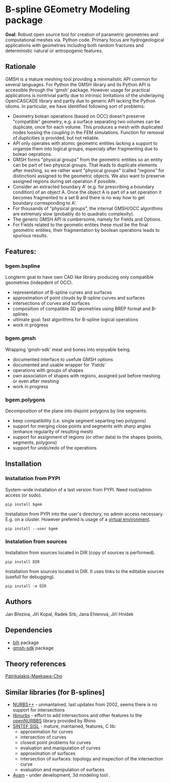 
# B-spline GEometry Modeling package

<!---
#[![Build Status](https://travis-ci.org/GeoMop/Intersections.svg?branch=master)](https://travis-ci.org/GeoMop/Intersections)
#[![Code Health](https://landscape.io/github/GeoMop/Intersections/master/landscape.svg?style=flat)](https://landscape.io/github/GeoMop/Intersections/master)
#[![Code Climate](https://codeclimate.com/github/GeoMop/Intersections/badges/gpa.svg)](https://codeclimate.com/github/GeoMop/Intersections)
#[![Test Coverage](https://codeclimate.com/github/GeoMop/Intersections/badges/coverage.svg)](https://codeclimate.com/github/GeoMop/Intersections/coverage)
--->

**Goal**: Robust open source tool for creation of parametric geometries and computational meshes via. Python code. 
Primary focus are hydrogeological applications with geometries including both random fractures and deterministic natural or antropogenic features.

## Rationale
GMSH is a mature meshing tool providing a minimalistic API common for several languages. For Python the GMSH library and its Python API is accessible
through the 'gmsh' package. However usage for practical applications is nontrivial partly due to intrinsic limitations of the underlaying OpenCASCADE 
library and partly due to generic API lacking the Python idioms. In particular, we have identified following sort of problems:

- Geometry bolean operations (based on OCC) doesn't preserve "compatible" geometry, e.g. a surface separating two volumes can be duplicate, once for each volume. 
  This produces a mesh with duplicated nodes loosing the coupling in the FEM simulations. Function for removal of duplicities is provided, but not reliable.
- API only operates with atomic geometric entities lacking a support to organise them into logical groups, especialy after fragmenting due to bolean oeprations.
- GMSH forms "physical groups" from the geometric entities so an entity can be part of two physical groups. That leads to duplicate elements after meshing, 
  so we rather want "physical groups" (called "regions" for distinction) assigned to the geometric objects. We also want to preserve assigned regions during set operation if possible.
- Consider an extracted boundary A' (e.g. for prescribing a boundary condition) of an object A. Once the object A is part of a set operation it becomes fragmented to a set B and 
  there is no way how to get boundary corresponding to A'.
- For thousands of "physical groups", the internal GMSH/OCC algorithms are extremaly slow (probably do to quadratic complexity).
- The generic GMSH API is cumbersome, namely for Fields and Options.
- For Fields related to the geometic entites these must be the final geometric entities, their fragmentation by boolean operations 
  leads to spurious results. 


## Features:
### bgem.bspline
Longterm goal to have own CAD like library producing only compatible geometries (indepdent of OCC).
- representation of B-spline curves and surfaces
- approximation of point clouds by B-spline curves and surfaces
- intersections of curves and surfaces
- composition of compatible 3D geometries using BREP format and B-splines
- ultimate goal: fast algorithms for B-spline logical operations
- work in progress

### bgem.gmsh
Wrapping 'gmsh-sdk' meat and bones into enjoyable being.
- documented interface to usefule GMSH options
- documented and usable wrapper for 'Fields'
- operations with groups of shapes
- own association of shapes with regions, assigned just before meshing or even after meshing
- work in progress

### bgem.polygons
Decomposition of the plane into disjoint polygons by line segments. 
- keep compatibility (i.e. single segment separting two polygons)
- support for merging close points and segments with sharp angles (enhance regularity of resulting mesh)
- support for assignment of regions (or other data) to the shapes (points, segments, polygons)
- support for undo/redo of the operations

## Installation

### Installation from PYPI

System-wide installation of a last version from PYPI. Need root/admin access (or sudo). 

    pip install bgem

Installation from PYPI into the user's directory, no admin access necessary. E.g. on a cluster.
However prefered is usage of a [virtual environment](https://docs.python.org/3/tutorial/venv.html).

    pip install --user bgem

### Instalation from sources

Installation from sources located in DIR (copy of sources is performed). 

    pip install DIR

Installation from sources located in DIR. It uses links to the editable sources (usefull for debugging).

    pip install -e DIR


## Authors

Jan Březina, Jiří Kopal, Radek Srb, Jana Ehlerová, Jiří Hnídek
 
## Dependencies

* [bih](https://github.com/flow123d/bih) package
* [gmsh-sdk](https://pypi.org/project/gmsh-sdk/) package



## Theory references
[Patrikalakis-Maekawa-Cho](http://web.mit.edu/hyperbook/Patrikalakis-Maekawa-Cho/mathe.html)


## Similar libraries (for B-splines]

- [NURBS++](http://libnurbs.sourceforge.net/old/documentation.shtml) - unmantained, last updates from 2002, seems there is no support for intersections
- [libnurbs](https://sourceforge.net/projects/libnurbs/) - effort to add intersections and other features to the [openNURBBS](https://www.rhino3d.com/opennurbs)
  library provided by Rhino
- [SINTEF SISL](https://www.sintef.no/sisl) - mature, mantained, features, C lib:
    - approximation for curves
    - intersection of curves
    - closest point problems for curves
    - evaluation and manipulation of curves
    - approximation of surfaces
    - intersection of surfaces: topology and inspection of the intersection curve
    - evaluation and manipulation of surfaces
- [Ayam](http://ayam.sourceforge.net/) - under development, 3d modeling tool
   .

